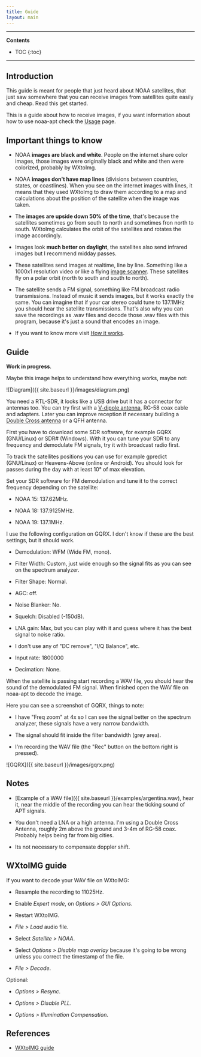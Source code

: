 ```yaml
---
title: Guide
layout: main
---
```


---

**Contents**

- TOC
{:toc}

---

## Introduction

This guide is meant for people that just heard about NOAA satellites, that just
saw somewhere that you can receive images from satellites quite easily and
cheap. Read this get started.

This is a guide about how to receive images, if you want information about how
to use noaa-apt check the [Usage](./usage.html) page.

## Important things to know

- NOAA **images are black and white**. People on the internet share color
    images, those images were originally black and white and then were
    colorized, probably by WXtoImg.

- NOAA **images don't have map lines** (divisions between countries, states,
    or coastlines). When you see on the internet images with lines, it means
    that they used WXtoImg to draw them according to a map and calculations
    about the position of the satellite when the image was taken.

- The **images are upside down 50% of the time**, that's because the satellites
    sometimes go from south to north and sometimes fron north to south.
    WXtoImg calculates the orbit of the satellites and rotates the image
    accordingly.

- Images look **much better on daylight**, the satellites also send infrared
    images but I recommend midday passes.

- These satellites send images at realtime, line by line. Something like a
    1000x1 resolution video or like a flying
    [image scanner](https://en.wikipedia.org/wiki/Image_scanner). These
    satellites fly on a polar orbit (north to south and south to north).

- The satellite sends a FM signal, something like FM broadcast radio
    transmissions. Instead of music it sends images, but it works exactly the
    same. You can imagine that if your car stereo could tune to 137.1MHz you
    should hear the satellite transmissions. That's also why you can save the
    recordings as .wav files and decode those .wav files with this program,
    because it's just a sound that encodes an image.

- If you want to know more visit [How it works](./how-it-works.html).

## Guide

**Work in progress**.

Maybe this image helps to understand how everything works, maybe not:

![Diagram]({{ site.baseurl }}/images/diagram.png)

You need a RTL-SDR, it looks like a USB drive but it has a connector for
antennas too. You can try first with a
[V-dipole antenna](https://www.rtl-sdr.com/simple-noaameteor-weather-satellite-antenna-137-mhz-v-dipole/),
RG-58 coax cable and adapters. Later you can improve reception if necessary
building a
[Double Cross antenna](https://www.rtl-sdr.com/instructions-for-building-a-double-cross-antenna-great-for-noaameteor-weather-satellites/)
or a QFH antenna.

First you have to download some SDR software, for example GQRX (GNU/Linux) or
SDR# (Windows). With it you can tune your SDR to any frequency and demodulate FM
signals, try it with broadcast radio first.

To track the satellites positions you can use for example gpredict (GNU/Linux)
or Heavens-Above (online or Android). You should look for passes during the day
with at least 10° of max elevation.

Set your SDR software for FM demodulation and tune it to the correct frequency
depending on the satellite:

- NOAA 15: 137.62MHz.

- NOAA 18: 137.9125MHz.

- NOAA 19: 137.1MHz.

I use the following configuration on GQRX. I don't know if these are the best
settings, but it should work.

- Demodulation: WFM (Wide FM, mono).

- Filter Width: Custom, just wide enough so the signal fits as you can see
  on the spectrum analyzer.

- Filter Shape: Normal.

- AGC: off.

- Noise Blanker: No.

- Squelch: Disabled (-150dB).

- LNA gain: Max, but you can play with it and guess where it has the best
    signal to noise ratio.

- I don't use any of "DC remove", "I/Q Balance", etc.

- Input rate: 1800000

- Decimation: None.

When the satellite is passing start recording a WAV file, you should hear the
sound of the demodulated FM signal. When finished open the WAV file on noaa-apt
to decode the image.

Here you can see a screenshot of GQRX, things to note:

- I have "Freq zoom" at 4x so I can see the signal better on the spectrum
    analyzer, these signals have a very narrow bandwidth.

- The signal should fit inside the filter bandwidth (grey area).

- I'm recording the WAV file (the "Rec" button on the bottom right is pressed).

![GQRX]({{ site.baseurl }}/images/gqrx.png)

## Notes

- [Example of a WAV file]({{ site.baseurl }}/examples/argentina.wav), hear it,
    near the middle of the recording you can hear the ticking sound of APT
    signals.

- You don't need a LNA or a high antenna. I'm using a Double Cross Antenna,
    roughly 2m above the ground and 3-4m of RG-58 coax. Probably helps being far
    from big cities.

- Its not necessary to compensate doppler shift.

## WXtoIMG guide

If you want to decode your WAV file on WXtoIMG:

- Resample the recording to 11025Hz.

- Enable _Expert mode_, on _Options > GUI Options_.

- Restart WXtoIMG.

- _File > Load_ audio file.

- Select _Satellite > NOAA_.

- Select _Options > Disable map overlay_ because it's going to be wrong unless you correct the timestamp of the file.

- _File > Decode_.

Optional:

- _Options > Resync_.

- _Options > Disable PLL_.

- _Options > Illumination Compensation_.

## References

- [WXtoIMG guide][1]

[1]: https://www.wraase.de/download/wxtoimg/wxgui.pdf
